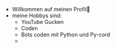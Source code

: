 - Willkommen auf meinen Profil👋
- meine Hobbys sind:
   - YouTube Gucken
   - Coden
   - Bots coden mit Python und Py-cord
   - 

<!---
Medicopter117/Medicopter117 is a ✨ special ✨ repository because its `README.md` (this file) appears on your GitHub profile.
You can click the Preview link to take a look at your changes.
--->
